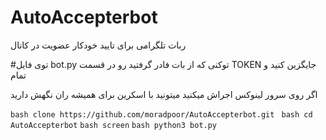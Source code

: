 # AutoAccepterbot
ربات تلگرامی برای تایید خودکار عضویت در کانال


#توی فایل bot.py توکنی که از بات فادر گرفتید رو در قسمت TOKEN جایگزین کنید و تمام

اگر روی سرور لینوکس اجراش میکنید میتونید با اسکرین برای همیشه ران نگهش دارید 

```bash clone https://github.com/moradpoor/AutoAccepterbot.git ```
```bash cd AutoAccepterbot```
```bash screen``` 
```bash python3 bot.py```
